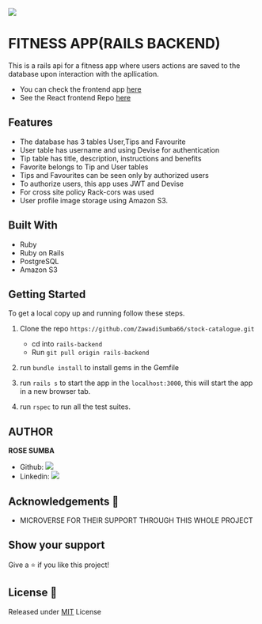 ![](https://img.shields.io/badge/Microverse-blueviolet)

# FITNESS APP(RAILS BACKEND)

This is a rails api for a fitness app where users actions are saved to the database upon interaction with the apllication.
- You can check the frontend app [here](https://fitness-tips.herokuapp.com/)
- See the React frontend Repo [here](https://github.com/ZawadiSumba66/fitness-frontend) 

## Features 
- The database has 3 tables User,Tips and Favourite
- User table has username and using Devise for authentication
- Tip table has title, description, instructions and benefits 
- Favorite belongs to Tip and User tables
- Tips and Favourites can be seen only by authorized users
- To authorize users, this app uses JWT and  Devise
- For cross site policy Rack-cors was used  
- User profile image storage using Amazon S3.

## Built With

- Ruby 
- Ruby on Rails
- PostgreSQL
- Amazon S3

## Getting Started

To get a local copy up and running follow these steps.

1. Clone the repo `https://github.com/ZawadiSumba66/stock-catalogue.git`

    - cd into `rails-backend`
    - Run `git pull origin rails-backend`

2. run `bundle install` to install gems in the Gemfile

3. run `rails s` to start the app in the `localhost:3000`, this will start the app in a new browser tab.

4. run `rspec` to run all the test suites.

## AUTHOR

**ROSE SUMBA**

- Github: [![](https://img.shields.io/badge/GitHub-100000?style=for-the-badge&logo=github&logoColor=white)](https://github.com/ZawadiSumba66)
- Linkedin: [![](https://img.shields.io/badge/LinkedIn-0077B5?style=for-the-badge&logo=linkedin&logoColor=white)](https://www.linkedin.com/in/rosesumba/)


## Acknowledgements 🚀

- MICROVERSE FOR THEIR SUPPORT THROUGH THIS WHOLE PROJECT

## Show your support

Give a ⭐️ if you like this project!

## License :memo:
Released under [MIT](license) License
